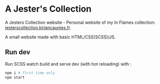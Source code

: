 # A Jester's Collection

A Jesters Collection website - Personal website of my In Flames collection: [jesterscollection.kiriancaumes.fr](https://jesterscollection.kiriancaumes.fr/).

A small website made with basic HTML/CSS(SCSS)/JS.

## Run dev

Run SCSS watch build and serve dev (with hot reloading) with :

```sh
npm i # first time only
npm start
```
